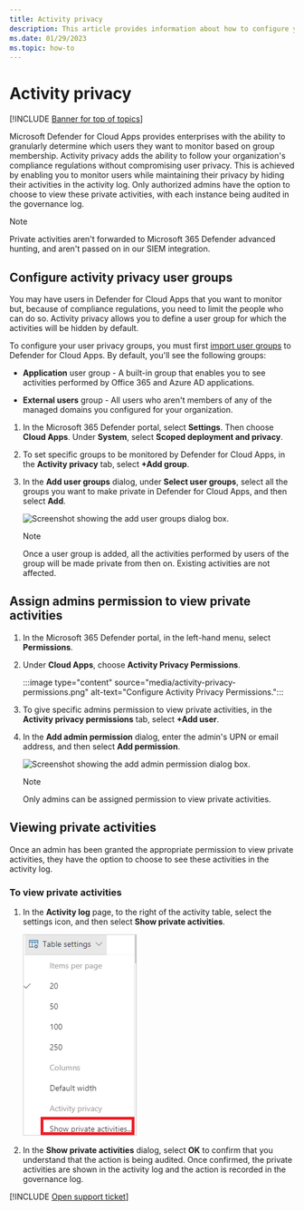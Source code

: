 ```yaml
---
title: Activity privacy
description: This article provides information about how to configure your activity monitoring to comply with your user privacy policy.
ms.date: 01/29/2023
ms.topic: how-to
---
```

# Activity privacy

[!INCLUDE [Banner for top of topics](includes/banner.md)]

Microsoft Defender for Cloud Apps provides enterprises with the ability to granularly determine which users they want to monitor based on group membership. Activity privacy adds the ability to follow your organization's compliance regulations without compromising user privacy. This is achieved by enabling you to monitor users while maintaining their privacy by hiding their activities in the activity log. Only authorized admins have the option to choose to view these private activities, with each instance being audited in the governance log.

>[!NOTE]
> Private activities aren't forwarded to Microsoft 365 Defender advanced hunting, and aren't passed on in our SIEM integration.

## Configure activity privacy user groups

You may have users in Defender for Cloud Apps that you want to monitor but, because of compliance regulations, you need to limit the people who can do so. Activity privacy allows you to define a user group for which the activities will be hidden by default.

To configure your user privacy groups, you must first [import user groups](user-groups.md) to Defender for Cloud Apps. By default, you'll see the following groups:

- **Application** user group -  A built-in group that enables you to see activities performed by Office 365 and Azure AD applications.

- **External users** group - All users who aren't members of any of the managed domains you configured for your organization.

1. In the Microsoft 365 Defender portal, select **Settings**. Then choose **Cloud Apps**. Under **System**, select **Scoped deployment and privacy**.

1. To set specific groups to be monitored by Defender for Cloud Apps, in the **Activity privacy** tab, select **+Add group**.

1. In the **Add user groups** dialog, under **Select user groups**, select all the groups you want to make private in Defender for Cloud Apps, and then select **Add**.

    ![Screenshot showing the add user groups dialog box.](media/activity-privacy-add-user-groups.png)

    > [!NOTE]
    > Once a user group is added, all the activities performed by users of the group will be made private from then on. Existing activities are not affected.

## Assign admins permission to view private activities

1. In the Microsoft 365 Defender portal, in the left-hand menu, select **Permissions**.
1. Under **Cloud Apps**, choose **Activity Privacy Permissions**.

    :::image type="content" source="media/activity-privacy-permissions.png" alt-text="Configure Activity Privacy Permissions.":::

1. To give specific admins permission to view private activities, in the **Activity privacy permissions** tab, select **+Add user**.

1. In the **Add admin permission** dialog, enter the admin's UPN or email address, and then select **Add permission**.

    ![Screenshot showing the add admin permission dialog box.](media/activity-privacy-add-admin-permission.png)

    > [!NOTE]
    > Only admins can be assigned permission to view private activities.

## Viewing private activities

Once an admin has been granted the appropriate permission to view private activities, they have the option to choose to see these activities in the activity log.

### To view private activities

1. In the **Activity log** page, to the right of the activity table, select the settings icon, and then select **Show private activities**.

    ![Screenshot showing the activity log settings icon.](media/activity-privacy-view-settings-icon.png)

1. In the **Show private activities** dialog, select **OK** to confirm that you understand that the action is being audited. Once confirmed, the private activities are shown in the activity log and the action is recorded in the governance log.

[!INCLUDE [Open support ticket](includes/support.md)]
